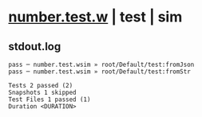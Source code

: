# [number.test.w](../../../../../../tests/sdk_tests/std/number.test.w) | test | sim

## stdout.log
```log
pass ─ number.test.wsim » root/Default/test:fromJson
pass ─ number.test.wsim » root/Default/test:fromStr 

Tests 2 passed (2)
Snapshots 1 skipped
Test Files 1 passed (1)
Duration <DURATION>
```

